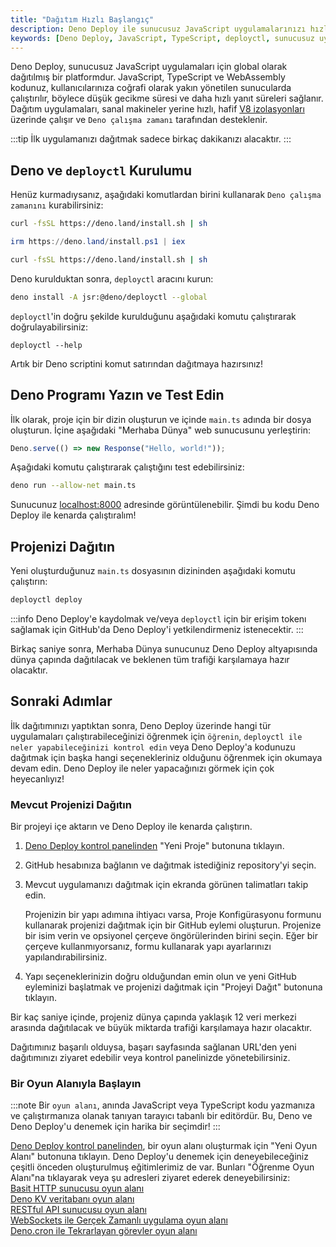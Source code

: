 ```yaml
---
title: "Dağıtım Hızlı Başlangıç"
description: Deno Deploy ile sunucusuz JavaScript uygulamalarınızı hızlı ve kolay bir şekilde dağıtın. Bu kılavuz, Deno ve deployctl kurulumundan başlayarak ilk uygulamanızı dağıtma sürecini kapsar.
keywords: [Deno Deploy, JavaScript, TypeScript, deployctl, sunucusuz uygulamalar]
---
```


Deno Deploy, sunucusuz JavaScript uygulamaları için global olarak dağıtılmış bir platformdur. JavaScript, TypeScript ve WebAssembly kodunuz, kullanıcılarınıza coğrafi olarak yakın yönetilen sunucularda çalıştırılır, böylece düşük gecikme süresi ve daha hızlı yanıt süreleri sağlanır. Dağıtım uygulamaları, sanal makineler yerine hızlı, hafif [V8 izolasyonları](https://deno.com/blog/anatomy-isolate-cloud) üzerinde çalışır ve `Deno çalışma zamanı` tarafından desteklenir.

:::tip
İlk uygulamanızı dağıtmak sadece birkaç dakikanızı alacaktır.
:::

## Deno ve `deployctl` Kurulumu

Henüz kurmadıysanız, aşağıdaki komutlardan birini kullanarak `Deno çalışma zamanını` kurabilirsiniz:




```sh
curl -fsSL https://deno.land/install.sh | sh
```




```powershell
irm https://deno.land/install.ps1 | iex
```




```sh
curl -fsSL https://deno.land/install.sh | sh
```




Deno kurulduktan sonra, `deployctl` aracını kurun:

```sh
deno install -A jsr:@deno/deployctl --global
```

`deployctl`'in doğru şekilde kurulduğunu aşağıdaki komutu çalıştırarak doğrulayabilirsiniz:

```console
deployctl --help
```

Artık bir Deno scriptini komut satırından dağıtmaya hazırsınız!

## Deno Programı Yazın ve Test Edin

İlk olarak, proje için bir dizin oluşturun ve içinde `main.ts` adında bir dosya oluşturun. İçine aşağıdaki "Merhaba Dünya" web sunucusunu yerleştirin:

```ts title="main.ts"
Deno.serve(() => new Response("Hello, world!"));
```

Aşağıdaki komutu çalıştırarak çalıştığını test edebilirsiniz:

```sh
deno run --allow-net main.ts
```

Sunucunuz [localhost:8000](http://localhost:8000) adresinde görüntülenebilir. Şimdi bu kodu Deno Deploy ile kenarda çalıştıralım!

## Projenizi Dağıtın

Yeni oluşturduğunuz `main.ts` dosyasının dizininden aşağıdaki komutu çalıştırın:

```sh
deployctl deploy
```

:::info
Deno Deploy'e kaydolmak ve/veya `deployctl` için bir erişim tokenı sağlamak için GitHub'da Deno Deploy'i yetkilendirmeniz istenecektir. 
:::

Birkaç saniye sonra, Merhaba Dünya sunucunuz Deno Deploy altyapısında dünya çapında dağıtılacak ve beklenen tüm trafiği karşılamaya hazır olacaktır.

## Sonraki Adımlar

İlk dağıtımınızı yaptıktan sonra, Deno Deploy üzerinde hangi tür uygulamaları çalıştırabileceğinizi öğrenmek için `öğrenin`, `deployctl ile neler yapabileceğinizi kontrol edin` veya Deno Deploy'a kodunuzu dağıtmak için başka hangi seçenekleriniz olduğunu öğrenmek için okumaya devam edin. Deno Deploy ile neler yapacağınızı görmek için çok heyecanlıyız!

### Mevcut Projenizi Dağıtın

Bir projeyi içe aktarın ve Deno Deploy ile kenarda çalıştırın.

1. [Deno Deploy kontrol panelinden](https://dash.deno.com) "Yeni Proje" butonuna tıklayın.

2. GitHub hesabınıza bağlanın ve dağıtmak istediğiniz repository'yi seçin.

3. Mevcut uygulamanızı dağıtmak için ekranda görünen talimatları takip edin.

   Projenizin bir yapı adımına ihtiyacı varsa, Proje Konfigürasyonu formunu kullanarak projenizi dağıtmak için bir GitHub eylemi oluşturun. Projenize bir isim verin ve opsiyonel çerçeve öngörülerinden birini seçin. Eğer bir çerçeve kullanmıyorsanız, formu kullanarak yapı ayarlarınızı yapılandırabilirsiniz.

4. Yapı seçeneklerinizin doğru olduğundan emin olun ve yeni GitHub eyleminizi başlatmak ve projenizi dağıtmak için "Projeyi Dağıt" butonuna tıklayın.

Bir kaç saniye içinde, projeniz dünya çapında yaklaşık 12 veri merkezi arasında dağıtılacak ve büyük miktarda trafiği karşılamaya hazır olacaktır.

Dağıtımınız başarılı olduysa, başarı sayfasında sağlanan URL'den yeni dağıtımınızı ziyaret edebilir veya kontrol panelinizde yönetebilirsiniz.

### Bir Oyun Alanıyla Başlayın

:::note
Bir `oyun alanı`, anında JavaScript veya TypeScript kodu yazmanıza ve çalıştırmanıza olanak tanıyan tarayıcı tabanlı bir editördür. Bu, Deno ve Deno Deploy'u denemek için harika bir seçimdir!
:::

[Deno Deploy kontrol panelinden](https://dash.deno.com), bir oyun alanı oluşturmak için "Yeni Oyun Alanı" butonuna tıklayın. Deno Deploy'u denemek için deneyebileceğiniz çeşitli önceden oluşturulmuş eğitimlerimiz de var. Bunları "Öğrenme Oyun Alanı"na tıklayarak veya şu adresleri ziyaret ederek deneyebilirsiniz:\
[Basit HTTP sunucusu oyun alanı](https://dash.deno.com/tutorial/tutorial-http)\
[Deno KV veritabanı oyun alanı](https://dash.deno.com/tutorial/tutorial-http-kv)\
[RESTful API sunucusu oyun alanı](https://dash.deno.com/tutorial/tutorial-restful)\
[WebSockets ile Gerçek Zamanlı uygulama oyun alanı](https://dash.deno.com/tutorial/tutorial-websocket)\
[Deno.cron ile Tekrarlayan görevler oyun alanı](https://dash.deno.com/tutorial/tutorial-cron)